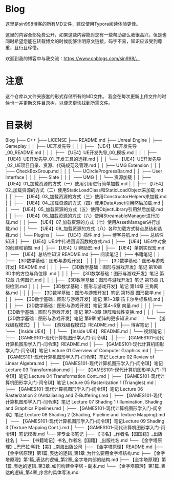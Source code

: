 # Blog
这里是sin998博客的所有MD文件，建议使用Typora阅读体验更佳。

这里的内容全部免费公开，如果这些内容能对您有一些帮助那么我很高兴，但是也同时希望您能在转载博文的时候能够注明原文链接，码字不易，知识应该受到尊重，且行且珍惜。

欢迎到我的博客中与我交流：https://www.cnblogs.com/sin998/。

# 注意
这个仓库以文件夹嵌套的形式存储所有的MD文件。
我会在每次更新上传文件的时候也一并更新文件目录树，以便您更快找到所需文件。

# 目录树

Blog
 ├── C++
 ├── LICENSE
 ├── README.md
 ├── Unreal Engine
 │   ├── Gameplay
 │   │   ├── UE开发先导
 │   │   │   ├── 【UE4】UE开发先导_00_README.md
 │   │   │   ├── 【UE4】UE开发先导_00_模板.md
 │   │   │   ├── 【UE4】UE开发先导_01_开发工具的选择.md
 │   │   │   └── 【UE4】UE开发先导_02_UE项目目录、资源、代码规范及管理.md
 │   │   ├── UMG Extension
 │   │   │   ├── CheckBoxGroup.md
 │   │   │   └── UCircleProgressBar.md
 │   │   ├── User Interface
 │   │   │   ├── Slate
 │   │   │   └── UMG
 │   │   └── 资源加载
 │   │       ├── 【UE4】01_加载资源的方式（一）使用引用进行简单加载.md
 │   │       ├── 【UE4】02_加载资源的方式（二）使用StaticLoadClass和StaticLoadObject来加载.md
 │   │       ├── 【UE4】03_加载资源的方式（三）使用ConstructorHelpers来加载.md
 │   │       ├── 【UE4】04_加载资源的方式（四）使用DataAsset引用然后加载.md
 │   │       ├── 【UE4】05_加载资源的方式（五）使用ObjectLibrary引用然后加载.md
 │   │       ├── 【UE4】06_加载资源的方式（六）使用StreamableManager进行加载.md
 │   │       ├── 【UE4】07_加载资源的方式（七）使用AssetManager进行加载.md
 │   │       └── 【UE4】08_加载资源的方式（八）各种加载方式特点总结和选择.md
 │   └── Plugins
 │       └── 【UE4】插件.md
 ├── 博客导航.md
 ├── 总结性知识
 │   ├── 【UE4】UE4中传递回调函数的方式.md
 │   ├── 【UE4】UE4中对象的创建和销毁.md
 │   ├── 【UE4】UI帮助宏.md
 │   ├── 【UE4】单例实现宏.md
 │   └── 【UE4】总结性知识 README.md
 ├── 阅读笔记
 │   ├── 书籍笔记
 │   │   ├── 【3D数学基础：图形与游戏开发】
 │   │   │   ├── 【3D数学基础：图形与游戏开发】README.md
 │   │   │   ├── 【3D数学基础：图形与游戏开发】笔记 第10章 3D中的方位与角位移 .md
 │   │   │   ├── 【3D数学基础：图形与游戏开发】笔记 第12章 几何图元.md
 │   │   │   ├── 【3D数学基础：图形与游戏开发】笔记 第13章 几何检测.md
 │   │   │   ├── 【3D数学基础：图形与游戏开发】笔记 第14章 三角网格.md
 │   │   │   ├── 【3D数学基础：图形与游戏开发】笔记 第15章 图形数学.md
 │   │   │   ├── 【3D数学基础：图形与游戏开发】笔记 第1~3章 笛卡尔坐标系统.md
 │   │   │   ├── 【3D数学基础：图形与游戏开发】笔记 第4~5章 向量.md
 │   │   │   ├── 【3D数学基础：图形与游戏开发】笔记 第7~8章 矩阵和线性变换.md
 │   │   │   └── 【3D数学基础：图形与游戏开发】笔记 第9章 矩阵的更多知识.md
 │   │   └── 【游戏编程模式】
 │   │       └── 【游戏编程模式】README.md
 │   ├── 博客笔记
 │   │   └── 【Inside UE4】
 │   │       └── 【Inside UE4】 README.md
 │   └── 视频笔记
 │       └── 【GAMES101-现代计算机图形学入门-闫令琪】
 │           ├── 【GAMES101-现代计算机图形学入门-闫令琪】README.md
 │           ├── 【GAMES101-现代计算机图形学入门-闫令琪】笔记 Lecture 01 Overview of Computer Graphics.md
 │           ├── 【GAMES101-现代计算机图形学入门-闫令琪】笔记 Lecture 02 Review of Linear Algebra.md
 │           ├── 【GAMES101-现代计算机图形学入门-闫令琪】笔记 Lecture 03 Transformation.md
 │           ├── 【GAMES101-现代计算机图形学入门-闫令琪】笔记 Lecture 04 Transformation Cont..md
 │           ├── 【GAMES101-现代计算机图形学入门-闫令琪】笔记 Lecture 05 Rasterization 1 (Triangles).md
 │           ├── 【GAMES101-现代计算机图形学入门-闫令琪】笔记 Lecture 06 Rasterization 2 (Antialiasing and Z-Buffering).md
 │           ├── 【GAMES101-现代计算机图形学入门-闫令琪】笔记 Lecture 07 Shading 1 (Illumination, Shading and Graphics Pipeline).md
 │           ├── 【GAMES101-现代计算机图形学入门-闫令琪】笔记 Lecture 08 Shading 2 (Shading, Pipeline and Texture Mapping).md
 │           ├── 【GAMES101-现代计算机图形学入门-闫令琪】笔记Lecture 09 Shading 3 (Texture Mapping Cont.).md
 │           └── 【GAMES101-现代计算机图形学入门-闫令琪】笔记模板.md
 └── 非专业书笔记
     ├── 【书名】_作者名【国国籍】_出版社名
     │   └── 【书籍笔记】书名_作者名【国籍】_出版社名.md
     └── 【金字塔原理】_巴巴拉·明托【美】_南海出版公司
         ├── 【金字塔原理】README.md
         ├── 【金字塔原理】第1篇_表达的逻辑_第1章_为什么要用金字塔结构.md
         ├── 【金字塔原理】第1篇_表达的逻辑_第2章_金字塔内部的结构.md
         ├── 【金字塔原理】第1篇_表达的逻辑_第3章_如何构建金字塔 - 副本.md
         └── 【金字塔原理】第1篇_表达的逻辑_第4章_序言的具体写法.md
